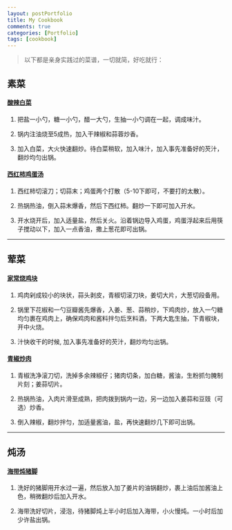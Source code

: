 ```yaml
---
layout: postPortfolio
title: My Cookbook
comments: true
categories: [Portfolio]
tags: [cookbook]
---  
```

    
> 以下都是亲身实践过的菜谱，一切就简，好吃就行：


## 素菜

#### <u>酸辣白菜</u>

1. 把盐一小勺，糖一小勺，醋一大勺，生抽一小勺调在一起，调成味汁。

1. 锅内注油烧至5成热，加入干辣椒和蒜蓉炒香。

1. 加入白菜，大火快速翻炒。待白菜稍软，加入味汁，加入事先准备好的芡汁，翻炒均匀出锅。

#### <u>西红柿鸡蛋汤</u>

1. 西红柿切滚刀；切蒜末；鸡蛋两个打散（5-10下即可，不要打的太散）。

2. 热锅热油，倒入蒜末爆香，然后下西红柿。翻炒一下即可加入开水。

3. 开水烧开后，加入适量盐，然后关火。沿着锅边导入鸡蛋，鸡蛋浮起来后用筷子搅动以下，加入一点香油，撒上葱花即可出锅。

------------------------------

## 荤菜

#### <u>家常烧鸡块</u>

1. 鸡肉剁成较小的块状，蒜头剥皮，青椒切滚刀块，姜切大片，大葱切段备用。

1. 锅里下花椒和一勺豆瓣酱先爆香，入姜、葱、蒜稍炒，下鸡肉炒，放入一勺糖均匀裹在鸡肉上，确保鸡肉和酱料拌匀后烹料酒，下两大匙生抽，下青椒块，开中火烧。

1. 汁快收干的时候, 加入事先准备好的芡汁，翻炒均匀出锅。


#### <u>青椒炒肉</u>

1. 青椒洗净滚刀切，洗掉多余辣椒仔；猪肉切条，加白糖，酱油，生粉抓匀腌制片刻；姜蒜切片。

2. 热锅热油，入肉片滑至成熟，把肉拨到锅内一边，另一边加入姜蒜和豆豉（可选）炒香。

3. 倒入辣椒，翻炒拌匀，加适量酱油，盐，再快速翻炒几下即可出锅。

-----------------------------

## 炖汤

#### <u>海带炖猪脚</u>

1. 洗好的猪脚用开水过一遍，然后放入加了姜片的油锅翻炒，裹上油后加酱油上色，稍微翻炒后加入开水。

2. 海带洗好切片，浸泡，待猪脚炖上半小时后加入海带，小火慢炖。一小时后加少许盐出锅。





